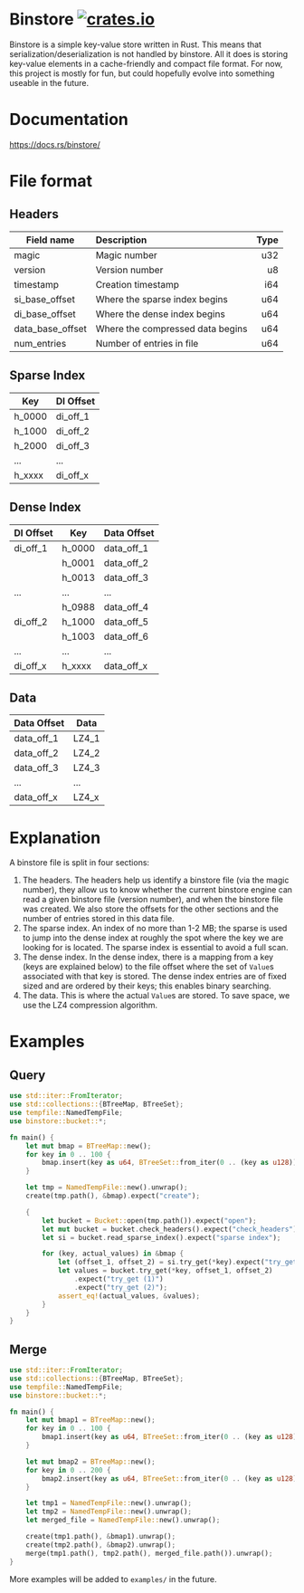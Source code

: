 # Binstore [![crates.io](https://img.shields.io/crates/v/binstore)](https://crates.io/crates/binstore)

Binstore is a simple key-value store written in Rust. This means that serialization/deserialization is not handled by binstore. All it does is storing key-value elements in a cache-friendly and compact file format. For now, this project is mostly for fun, but could hopefully evolve into something useable in the future.

# Documentation

https://docs.rs/binstore/

# File format
## Headers

| Field name       | Description                      | Type |
| ---------------- |:---------------------------------|-----:|
| magic            | Magic number                     | u32  |
| version          | Version number                   | u8   |
| timestamp        | Creation timestamp               | i64  |
| si_base_offset   | Where the sparse index begins    | u64  |
| di_base_offset   | Where the dense index begins     | u64  |
| data_base_offset | Where the compressed data begins | u64  |
| num_entries      | Number of entries in file        | u64  |

## Sparse Index
| Key    | DI Offset |
|--------|-----------|
| h_0000 | di_off_1  |
| h_1000 | di_off_2  |
| h_2000 | di_off_3  |
| ...    | ...       |
| h_xxxx | di_off_x  |

## Dense Index
| DI Offset | Key    | Data Offset |
|-----------|--------|-------------|
| di_off_1  | h_0000 | data_off_1  |
|           | h_0001 | data_off_2  |
|           | h_0013 | data_off_3  |
| ...       | ...    | ...         |
|           | h_0988 | data_off_4  |
| di_off_2  | h_1000 | data_off_5  |
|           | h_1003 | data_off_6  |
| ...       | ...    | ...         |
| di_off_x  | h_xxxx | data_off_x  |

## Data
| Data Offset | Data  |
|-------------|-------|
| data_off_1  | LZ4_1 |
| data_off_2  | LZ4_2 |
| data_off_3  | LZ4_3 |
| ...         | ...   |
| data_off_x  | LZ4_x |

# Explanation
A binstore file is split in four sections:

1. The headers.  The headers help us identify a binstore file (via the
   magic number), they allow us to know whether the current binstore
   engine can read a given binstore file (version number), and when the
   binstore file was created.  We also store the offsets for the other
   sections and the number of entries stored in this data file.
2. The sparse index.  An index of no more than 1-2 MB; the sparse is
   used to jump into the dense index at roughly the spot where the key
   we are looking for is located.  The sparse index is essential to
   avoid a full scan.
3. The dense index.  In the dense index, there is a mapping from a key
   (keys are explained below) to the file offset where the set of
   `Value`s associated with that key is stored.  The dense index entries
   are of fixed sized and are ordered by their keys; this enables
   binary searching.
4. The data.  This is where the actual `Value`s are stored.  To save
   space, we use the LZ4 compression algorithm.
   
# Examples

## Query

```rust
use std::iter::FromIterator;
use std::collections::{BTreeMap, BTreeSet};
use tempfile::NamedTempFile;
use binstore::bucket::*;

fn main() {
    let mut bmap = BTreeMap::new();
    for key in 0 .. 100 {
        bmap.insert(key as u64, BTreeSet::from_iter(0 .. (key as u128)));
    }

    let tmp = NamedTempFile::new().unwrap();
    create(tmp.path(), &bmap).expect("create");

    {
        let bucket = Bucket::open(tmp.path()).expect("open");
        let mut bucket = bucket.check_headers().expect("check_headers");
        let si = bucket.read_sparse_index().expect("sparse index");

        for (key, actual_values) in &bmap {
            let (offset_1, offset_2) = si.try_get(*key).expect("try_get");
            let values = bucket.try_get(*key, offset_1, offset_2)
                .expect("try_get (1)")
                .expect("try_get (2)");
            assert_eq!(actual_values, &values);
        }
    }
}
```

## Merge

```rust
use std::iter::FromIterator;
use std::collections::{BTreeMap, BTreeSet};
use tempfile::NamedTempFile;
use binstore::bucket::*;

fn main() {
    let mut bmap1 = BTreeMap::new();
    for key in 0 .. 100 {
        bmap1.insert(key as u64, BTreeSet::from_iter(0 .. (key as u128)));
    }

    let mut bmap2 = BTreeMap::new();
    for key in 0 .. 200 {
        bmap2.insert(key as u64, BTreeSet::from_iter(0 .. (key as u128)));
    }

    let tmp1 = NamedTempFile::new().unwrap();
    let tmp2 = NamedTempFile::new().unwrap();
    let merged_file = NamedTempFile::new().unwrap();

    create(tmp1.path(), &bmap1).unwrap();
    create(tmp2.path(), &bmap2).unwrap();
    merge(tmp1.path(), tmp2.path(), merged_file.path()).unwrap();
}
```

More examples will be added to `examples/` in the future.
